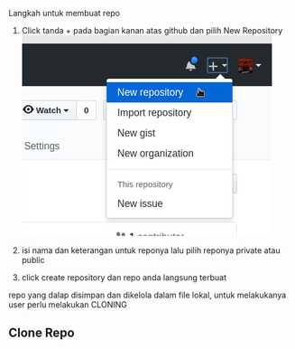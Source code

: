 Langkah untuk membuat repo 
1. Click tanda + pada bagian kanan atas github dan pilih New Repository 
![contoh](https://github.com/zimera-systems/petunjuk-git-github/blob/main/images/03/03-01-new-repo.png)

2. isi nama dan keterangan untuk reponya lalu pilih reponya private atau public
3. click create repository dan repo anda langsung terbuat

repo yang dalap disimpan dan dikelola dalam file lokal, untuk melakukanya user perlu melakukan CLONING
## Clone Repo
